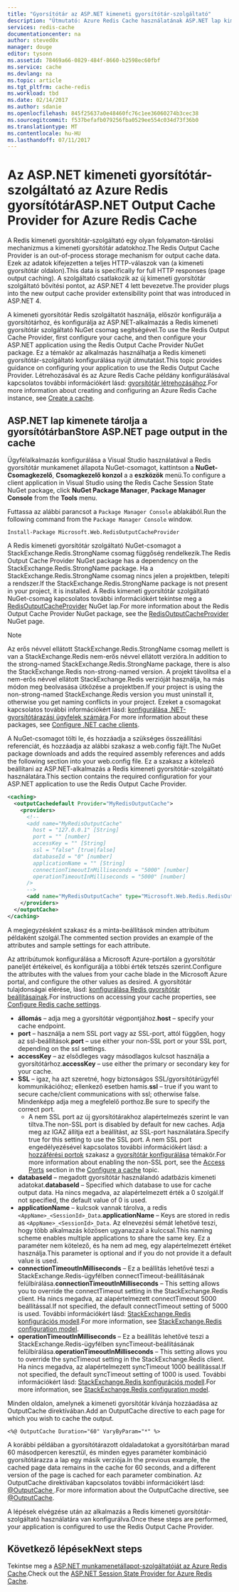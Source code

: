 ```yaml
---
title: "Gyorsítótár az ASP.NET kimeneti gyorsítótár-szolgáltató"
description: "Útmutató: Azure Redis Cache használatának ASP.NET lap kimeneti gyorsítótár"
services: redis-cache
documentationcenter: na
author: steved0x
manager: douge
editor: tysonn
ms.assetid: 78469a66-0829-484f-8660-b2598ec60fbf
ms.service: cache
ms.devlang: na
ms.topic: article
ms.tgt_pltfrm: cache-redis
ms.workload: tbd
ms.date: 02/14/2017
ms.author: sdanie
ms.openlocfilehash: 845f25637a0e48460fc76c1ee36060274b3cec38
ms.sourcegitcommit: f537befafb079256fba0529ee554c034d73f36b0
ms.translationtype: MT
ms.contentlocale: hu-HU
ms.lasthandoff: 07/11/2017
---
```

# <a name="aspnet-output-cache-provider-for-azure-redis-cache"></a><span data-ttu-id="a45f7-103">Az ASP.NET kimeneti gyorsítótár-szolgáltató az Azure Redis gyorsítótár</span><span class="sxs-lookup"><span data-stu-id="a45f7-103">ASP.NET Output Cache Provider for Azure Redis Cache</span></span>
<span data-ttu-id="a45f7-104">A Redis kimeneti gyorsítótár-szolgáltató egy olyan folyamaton-tárolási mechanizmus a kimeneti gyorsítótár adatokhoz.</span><span class="sxs-lookup"><span data-stu-id="a45f7-104">The Redis Output Cache Provider is an out-of-process storage mechanism for output cache data.</span></span> <span data-ttu-id="a45f7-105">Ezek az adatok kifejezetten a teljes HTTP-válaszok van (a kimeneti gyorsítótár oldalon).</span><span class="sxs-lookup"><span data-stu-id="a45f7-105">This data is specifically for full HTTP responses (page output caching).</span></span> <span data-ttu-id="a45f7-106">A szolgáltató csatlakozik az új kimeneti gyorsítótár szolgáltató bővítési pontot, az ASP.NET 4 lett bevezetve.</span><span class="sxs-lookup"><span data-stu-id="a45f7-106">The provider plugs into the new output cache provider extensibility point that was introduced in ASP.NET 4.</span></span>

<span data-ttu-id="a45f7-107">A kimeneti gyorsítótár Redis szolgáltatót használja, először konfigurálja a gyorsítótárhoz, és konfigurálja az ASP.NET-alkalmazás a Redis kimeneti gyorsítótár szolgáltató NuGet csomag segítségével.</span><span class="sxs-lookup"><span data-stu-id="a45f7-107">To use the Redis Output Cache Provider, first configure your cache, and then configure your ASP.NET application using the Redis Output Cache Provider NuGet package.</span></span> <span data-ttu-id="a45f7-108">Ez a témakör az alkalmazás használhatja a Redis kimeneti gyorsítótár-szolgáltató konfigurálása nyújt útmutatást.</span><span class="sxs-lookup"><span data-stu-id="a45f7-108">This topic provides guidance on configuring your application to use the Redis Output Cache Provider.</span></span> <span data-ttu-id="a45f7-109">Létrehozásával és az Azure Redis Cache példány konfigurálásával kapcsolatos további információkért lásd: [gyorsítótár létrehozásához](cache-dotnet-how-to-use-azure-redis-cache.md#create-a-cache).</span><span class="sxs-lookup"><span data-stu-id="a45f7-109">For more information about creating and configuring an Azure Redis Cache instance, see [Create a cache](cache-dotnet-how-to-use-azure-redis-cache.md#create-a-cache).</span></span>

## <a name="store-aspnet-page-output-in-the-cache"></a><span data-ttu-id="a45f7-110">ASP.NET lap kimenete tárolja a gyorsítótárban</span><span class="sxs-lookup"><span data-stu-id="a45f7-110">Store ASP.NET page output in the cache</span></span>
<span data-ttu-id="a45f7-111">Ügyfélalkalmazás konfigurálása a Visual Studio használatával a Redis gyorsítótár munkamenet állapota NuGet-csomagot, kattintson a **NuGet-Csomagkezelő**, **Csomagkezelő konzol** a a **eszközök** menü.</span><span class="sxs-lookup"><span data-stu-id="a45f7-111">To configure a client application in Visual Studio using the Redis Cache Session State NuGet package, click **NuGet Package Manager**, **Package Manager Console** from the **Tools** menu.</span></span>

<span data-ttu-id="a45f7-112">Futtassa az alábbi parancsot a `Package Manager Console` ablakából.</span><span class="sxs-lookup"><span data-stu-id="a45f7-112">Run the following command from the `Package Manager Console` window.</span></span>
    
```
Install-Package Microsoft.Web.RedisOutputCacheProvider
```

<span data-ttu-id="a45f7-113">A Redis kimeneti gyorsítótár szolgáltató NuGet-csomagot a StackExchange.Redis.StrongName csomag függőség rendelkezik.</span><span class="sxs-lookup"><span data-stu-id="a45f7-113">The Redis Output Cache Provider NuGet package has a dependency on the StackExchange.Redis.StrongName package.</span></span> <span data-ttu-id="a45f7-114">Ha a StackExchange.Redis.StrongName csomag nincs jelen a projektben, telepíti a rendszer.</span><span class="sxs-lookup"><span data-stu-id="a45f7-114">If the StackExchange.Redis.StrongName package is not present in your project, it is installed.</span></span> <span data-ttu-id="a45f7-115">A Redis kimeneti gyorsítótár szolgáltató NuGet-csomag kapcsolatos további információkért tekintse meg a [RedisOutputCacheProvider](https://www.nuget.org/packages/Microsoft.Web.RedisOutputCacheProvider/) NuGet lap.</span><span class="sxs-lookup"><span data-stu-id="a45f7-115">For more information about the Redis Output Cache Provider NuGet package, see the [RedisOutputCacheProvider](https://www.nuget.org/packages/Microsoft.Web.RedisOutputCacheProvider/) NuGet page.</span></span>

>[!NOTE]
><span data-ttu-id="a45f7-116">Az erős névvel ellátott StackExchange.Redis.StrongName csomag mellett is van a StackExchange.Redis nem-erős névvel ellátott verzióra.</span><span class="sxs-lookup"><span data-stu-id="a45f7-116">In addition to the strong-named StackExchange.Redis.StrongName package, there is also the StackExchange.Redis non-strong-named version.</span></span> <span data-ttu-id="a45f7-117">A projekt távolítsa el a nem-erős névvel ellátott StackExchange.Redis verzióját használja, ha más módon meg beolvasása ütközése a projektben.</span><span class="sxs-lookup"><span data-stu-id="a45f7-117">If your project is using the non-strong-named StackExchange.Redis version you must uninstall it, otherwise you get naming conflicts in your project.</span></span> <span data-ttu-id="a45f7-118">Ezeket a csomagokat kapcsolatos további információkért lásd: [konfigurálása .NET-gyorsítótárazási ügyfelek számára](cache-dotnet-how-to-use-azure-redis-cache.md#configure-the-cache-clients).</span><span class="sxs-lookup"><span data-stu-id="a45f7-118">For more information about these packages, see [Configure .NET cache clients](cache-dotnet-how-to-use-azure-redis-cache.md#configure-the-cache-clients).</span></span>
>
>

<span data-ttu-id="a45f7-119">A NuGet-csomagot tölti le, és hozzáadja a szükséges összeállítási referenciát, és hozzáadja az alábbi szakasz a web.config fájlt.</span><span class="sxs-lookup"><span data-stu-id="a45f7-119">The NuGet package downloads and adds the required assembly references and adds the following section into your web.config file.</span></span> <span data-ttu-id="a45f7-120">Ez a szakasz a kötelező beállítani az ASP.NET-alkalmazás a Redis kimeneti gyorsítótár-szolgáltató használatára.</span><span class="sxs-lookup"><span data-stu-id="a45f7-120">This section contains the required configuration for your ASP.NET application to use the Redis Output Cache Provider.</span></span>

```xml
<caching>
  <outputCachedefault Provider="MyRedisOutputCache">
    <providers>
      <!--
      <add name="MyRedisOutputCache"
        host = "127.0.0.1" [String]
        port = "" [number]
        accessKey = "" [String]
        ssl = "false" [true|false]
        databaseId = "0" [number]
        applicationName = "" [String]
        connectionTimeoutInMilliseconds = "5000" [number]
        operationTimeoutInMilliseconds = "5000" [number]
      />
      -->
      <add name="MyRedisOutputCache" type="Microsoft.Web.Redis.RedisOutputCacheProvider" host="127.0.0.1" accessKey="" ssl="false"/>
    </providers>
  </outputCache>
</caching>
```

<span data-ttu-id="a45f7-121">A megjegyzésként szakasz és a minta-beállítások minden attribútum példaként szolgál.</span><span class="sxs-lookup"><span data-stu-id="a45f7-121">The commented section provides an example of the attributes and sample settings for each attribute.</span></span>

<span data-ttu-id="a45f7-122">Az attribútumok konfigurálása a Microsoft Azure-portálon a gyorsítótár paneljét értékeivel, és konfigurálja a többi érték tetszés szerint.</span><span class="sxs-lookup"><span data-stu-id="a45f7-122">Configure the attributes with the values from your cache blade in the Microsoft Azure portal, and configure the other values as desired.</span></span> <span data-ttu-id="a45f7-123">A gyorsítótár tulajdonságai elérése, lásd: [konfigurálása Redis gyorsítótár beállításainak](cache-configure.md#configure-redis-cache-settings).</span><span class="sxs-lookup"><span data-stu-id="a45f7-123">For instructions on accessing your cache properties, see [Configure Redis cache settings](cache-configure.md#configure-redis-cache-settings).</span></span>

* <span data-ttu-id="a45f7-124">**állomás** – adja meg a gyorsítótár végpontjához.</span><span class="sxs-lookup"><span data-stu-id="a45f7-124">**host** – specify your cache endpoint.</span></span>
* <span data-ttu-id="a45f7-125">**port** – használja a nem SSL port vagy az SSL-port, attól függően, hogy az ssl-beállítások.</span><span class="sxs-lookup"><span data-stu-id="a45f7-125">**port** – use either your non-SSL port or your SSL port, depending on the ssl settings.</span></span>
* <span data-ttu-id="a45f7-126">**accessKey** – az elsődleges vagy másodlagos kulcsot használja a gyorsítótárhoz.</span><span class="sxs-lookup"><span data-stu-id="a45f7-126">**accessKey** – use either the primary or secondary key for your cache.</span></span>
* <span data-ttu-id="a45f7-127">**SSL** – igaz, ha azt szeretné, hogy biztonságos SSL/gyorsítótárügyfél kommunikációhoz; ellenkező esetben hamis.</span><span class="sxs-lookup"><span data-stu-id="a45f7-127">**ssl** – true if you want to secure cache/client communications with ssl; otherwise false.</span></span> <span data-ttu-id="a45f7-128">Mindenképp adja meg a megfelelő porthoz.</span><span class="sxs-lookup"><span data-stu-id="a45f7-128">Be sure to specify the correct port.</span></span>
  * <span data-ttu-id="a45f7-129">A nem SSL port az új gyorsítótárakhoz alapértelmezés szerint le van tiltva.</span><span class="sxs-lookup"><span data-stu-id="a45f7-129">The non-SSL port is disabled by default for new caches.</span></span> <span data-ttu-id="a45f7-130">Adja meg az IGAZ állítja ezt a beállítást, az SSL-port használatára.</span><span class="sxs-lookup"><span data-stu-id="a45f7-130">Specify true for this setting to use the SSL port.</span></span> <span data-ttu-id="a45f7-131">A nem SSL port engedélyezésével kapcsolatos további információkért lásd: a [hozzáférési portok](cache-configure.md#access-ports) szakasz a [gyorsítótár konfigurálása](cache-configure.md) témakör.</span><span class="sxs-lookup"><span data-stu-id="a45f7-131">For more information about enabling the non-SSL port, see the [Access Ports](cache-configure.md#access-ports) section in the [Configure a cache](cache-configure.md) topic.</span></span>
* <span data-ttu-id="a45f7-132">**databaseId** – megadott gyorsítótár használandó adatbázis kimeneti adatokat.</span><span class="sxs-lookup"><span data-stu-id="a45f7-132">**databaseId** – Specified which database to use for cache output data.</span></span> <span data-ttu-id="a45f7-133">Ha nincs megadva, az alapértelmezett érték a 0 szolgál.</span><span class="sxs-lookup"><span data-stu-id="a45f7-133">If not specified, the default value of 0 is used.</span></span>
* <span data-ttu-id="a45f7-134">**applicationName** – kulcsok vannak tárolva, a redis `<AppName>_<SessionId>_Data`.</span><span class="sxs-lookup"><span data-stu-id="a45f7-134">**applicationName** – Keys are stored in redis as `<AppName>_<SessionId>_Data`.</span></span> <span data-ttu-id="a45f7-135">Az elnevezési sémát lehetővé teszi, hogy több alkalmazás közösen ugyanazzal a kulccsal.</span><span class="sxs-lookup"><span data-stu-id="a45f7-135">This naming scheme enables multiple applications to share the same key.</span></span> <span data-ttu-id="a45f7-136">Ez a paraméter nem kötelező, és ha nem ad meg, egy alapértelmezett értéket használja.</span><span class="sxs-lookup"><span data-stu-id="a45f7-136">This parameter is optional and if you do not provide it a default value is used.</span></span>
* <span data-ttu-id="a45f7-137">**connectionTimeoutInMilliseconds** – Ez a beállítás lehetővé teszi a StackExchange.Redis-ügyfélben connectTimeout-beállításának felülbírálása.</span><span class="sxs-lookup"><span data-stu-id="a45f7-137">**connectionTimeoutInMilliseconds** – This setting allows you to override the connectTimeout setting in the StackExchange.Redis client.</span></span> <span data-ttu-id="a45f7-138">Ha nincs megadva, az alapértelmezett connectTimeout 5000 beállítással.</span><span class="sxs-lookup"><span data-stu-id="a45f7-138">If not specified, the default connectTimeout setting of 5000 is used.</span></span> <span data-ttu-id="a45f7-139">További információkért lásd: [StackExchange.Redis konfigurációs modell](http://go.microsoft.com/fwlink/?LinkId=398705).</span><span class="sxs-lookup"><span data-stu-id="a45f7-139">For more information, see [StackExchange.Redis configuration model](http://go.microsoft.com/fwlink/?LinkId=398705).</span></span>
* <span data-ttu-id="a45f7-140">**operationTimeoutInMilliseconds** – Ez a beállítás lehetővé teszi a StackExchange.Redis-ügyfélben syncTimeout-beállításának felülbírálása.</span><span class="sxs-lookup"><span data-stu-id="a45f7-140">**operationTimeoutInMilliseconds** – This setting allows you to override the syncTimeout setting in the StackExchange.Redis client.</span></span> <span data-ttu-id="a45f7-141">Ha nincs megadva, az alapértelmezett syncTimeout 1000 beállítással.</span><span class="sxs-lookup"><span data-stu-id="a45f7-141">If not specified, the default syncTimeout setting of 1000 is used.</span></span> <span data-ttu-id="a45f7-142">További információkért lásd: [StackExchange.Redis konfigurációs modell](http://go.microsoft.com/fwlink/?LinkId=398705).</span><span class="sxs-lookup"><span data-stu-id="a45f7-142">For more information, see [StackExchange.Redis configuration model](http://go.microsoft.com/fwlink/?LinkId=398705).</span></span>

<span data-ttu-id="a45f7-143">Minden oldalon, amelynek a kimeneti gyorsítótár kívánja hozzáadása az OutputCache direktívában.</span><span class="sxs-lookup"><span data-stu-id="a45f7-143">Add an OutputCache directive to each page for which you wish to cache the output.</span></span>

```
<%@ OutputCache Duration="60" VaryByParam="*" %>
```

<span data-ttu-id="a45f7-144">A korábbi példában a gyorsítótárazott oldaladatokat a gyorsítótárban marad 60 másodpercen keresztül, és minden egyes paraméter kombináció gyorsítótárazza a lap egy másik verziója.</span><span class="sxs-lookup"><span data-stu-id="a45f7-144">In the previous example, the cached page data remains in the cache for 60 seconds, and a different version of the page is cached for each parameter combination.</span></span> <span data-ttu-id="a45f7-145">Az OutputCache direktívában kapcsolatos további információkért lásd: [ @OutputCache ](http://go.microsoft.com/fwlink/?linkid=320837).</span><span class="sxs-lookup"><span data-stu-id="a45f7-145">For more information about the OutputCache directive, see [@OutputCache](http://go.microsoft.com/fwlink/?linkid=320837).</span></span>

<span data-ttu-id="a45f7-146">A lépések elvégzése után az alkalmazás a Redis kimeneti gyorsítótár-szolgáltató használatára van konfigurálva.</span><span class="sxs-lookup"><span data-stu-id="a45f7-146">Once these steps are performed, your application is configured to use the Redis Output Cache Provider.</span></span>

## <a name="next-steps"></a><span data-ttu-id="a45f7-147">Következő lépések</span><span class="sxs-lookup"><span data-stu-id="a45f7-147">Next steps</span></span>
<span data-ttu-id="a45f7-148">Tekintse meg a [ASP.NET munkamenetállapot-szolgáltatóját az Azure Redis Cache](cache-aspnet-session-state-provider.md).</span><span class="sxs-lookup"><span data-stu-id="a45f7-148">Check out the [ASP.NET Session State Provider for Azure Redis Cache](cache-aspnet-session-state-provider.md).</span></span>

